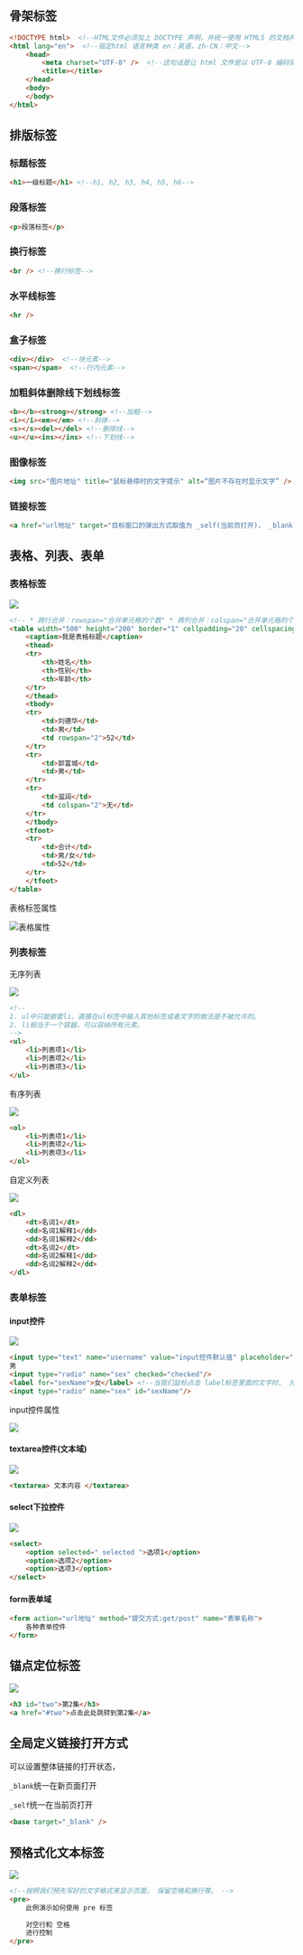 
## 骨架标签

```html
<!DOCTYPE html>  <!--HTML文件必须加上 DOCTYPE 声明，并统一使用 HTML5 的文档声明-->
<html lang="en">  <!--指定html 语言种类 en：英语，zh-CN：中文-->
	<head>
		<meta charset="UTF-8" />  <!--这句话是让 html 文件是以 UTF-8 编码保存的， 浏览器根据编码去解码对应的html内容-->
		<title></title>
	</head>
	<body>
	</body>
</html>
```



## 排版标签

### 标题标签

```html
<h1>一级标题</h1> <!--h1, h2, h3, h4, h5, h6-->
```

### 段落标签

```html
<p>段落标签</p>
```

### 换行标签

```html
<br /> <!--换行标签-->
```

### 水平线标签

```html
<hr />
```

### 盒子标签

```html
<div></div>  <!--块元素-->
<span></span>  <!--行内元素-->
```

### 加粗斜体删除线下划线标签

```html
<b></b><strong></strong> <!--加粗-->
<i></i><em></em> <!--斜体-->
<s></s><del></del> <!--删除线-->
<u></u><ins></ins> <!--下划线-->
```

### 图像标签

```html
<img src="图片地址" title="鼠标悬停时的文字提示" alt=“图片不存在时显示文字” />
```

### 链接标签

```html
<a href="url地址" target="目标窗口的弹出方式取值为 _self(当前页打开)， _blank(在新窗口打开)"></a>
```

## 表格、列表、表单

### 表格标签

![](https://xuanzhimennodemd.oss-cn-beijing.aliyuncs.com/HTML/%E8%A1%A8%E6%A0%BC%E6%A0%87%E7%AD%BE.png)

```html
<!-- * 跨行合并：rowspan="合并单元格的个数" * 跨列合并：colspan="合并单元格的个数" -->
<table width="500" height="200" border="1" cellpadding="20" cellspacing="0" align="center">
    <caption>我是表格标题</caption>
    <thead>
    <tr>
        <th>姓名</th>
        <th>性别</th>
        <th>年龄</th>
    </tr>
    </thead>
    <tbody>
    <tr>
        <td>刘德华</td>
        <td>男</td>
        <td rowspan="2">52</td>
    </tr>
    <tr>
        <td>郭富城</td>
        <td>男</td>
    </tr>
    <tr>
        <td>滋润</td>
        <td colspan="2">无</td>
    </tr>
    </tbody>
    <tfoot>
    <tr>
        <td>合计</td>
        <td>男/女</td>
        <td>52</td>
    </tr>
    </tfoot>
</table>
```



表格标签属性

  ![表格属性](https://xuanzhimennodemd.oss-cn-beijing.aliyuncs.com/HTML/%E8%A1%A8%E6%A0%BC%E6%A0%87%E7%AD%BE%E5%B1%9E%E6%80%A7.jpg)   

### 列表标签

无序列表

![](https://xuanzhimennodemd.oss-cn-beijing.aliyuncs.com/HTML/%E6%97%A0%E5%BA%8F%E5%88%97%E8%A1%A8%E6%A0%87%E7%AD%BE.png)

```html
<!--
1. ul中只能嵌套li，直接在ul标签中输入其他标签或者文字的做法是不被允许的。
2. li相当于一个容器，可以容纳所有元素。
-->
<ul>
    <li>列表项1</li>
    <li>列表项2</li>
    <li>列表项3</li>
</ul>
```

有序列表

![](https://xuanzhimennodemd.oss-cn-beijing.aliyuncs.com/HTML/%E6%9C%89%E5%BA%8F%E5%88%97%E8%A1%A8%E6%A0%87%E7%AD%BE.png)

```html
<ol>
    <li>列表项1</li>
    <li>列表项2</li>
    <li>列表项3</li>
</ol>
```

自定义列表

![](https://xuanzhimennodemd.oss-cn-beijing.aliyuncs.com/HTML/%E8%87%AA%E5%AE%9A%E4%B9%89%E5%88%97%E8%A1%A8.png)

```html
<dl>
    <dt>名词1</dt>
    <dd>名词1解释1</dd>
    <dd>名词1解释2</dd>
    <dt>名词2</dt>
    <dd>名词2解释1</dd>
    <dd>名词2解释2</dd>
</dl>
```

### 表单标签

#### input控件

![](https://xuanzhimennodemd.oss-cn-beijing.aliyuncs.com/HTML/%E8%A1%A8%E5%8D%95%E6%8E%A7%E5%88%B6input%E5%8F%8Alable%E7%BB%91%E5%AE%9Ainput.gif)

```html
<input type="text" name="username" value="input控件默认值" placeholder="开始搜索吧！">
男
<input type="radio" name="sex" checked="checked"/>
<label for="sexName">女</label> <!--当我们鼠标点击 label标签里面的文字时， 光标会定位到指定的表单里面-->
<input type="radio" name="sex" id="sexName"/>
```

input控件属性

![](https://xuanzhimennodemd.oss-cn-beijing.aliyuncs.com/HTML/%E8%A1%A8%E5%8D%95%E6%A0%87%E7%AD%BE-input%E6%8E%A7%E5%88%B6%E5%B1%9E%E6%80%A7.jpg)

#### textarea控件(文本域)  

![](https://xuanzhimennodemd.oss-cn-beijing.aliyuncs.com/HTML/%E8%A1%A8%E5%8D%95%E6%8E%A7%E4%BB%B6-textarea%E6%96%87%E6%9C%AC%E5%9F%9F.png)

```html
<textarea> 文本内容 </textarea>
```

#### select下拉控件

![](https://xuanzhimennodemd.oss-cn-beijing.aliyuncs.com/HTML/%E4%B8%8B%E6%8B%89%E6%8E%A7%E4%BB%B6select.gif)

```html
<select>
    <option selected=" selected ">选项1</option>
    <option>选项2</option>
    <option>选项3</option>
</select>
```

#### form表单域

```html
<form action="url地址" method="提交方式:get/post" name="表单名称">
    各种表单控件
</form>
```

## 锚点定位标签

![](https://xuanzhimennodemd.oss-cn-beijing.aliyuncs.com/HTML/%E9%94%9A%E7%82%B9%E5%AE%9A%E4%BD%8D.gif)

```html
<h3 id="two">第2集</h3>
<a href="#two">点击此处跳转到第2集</a>
```

## 全局定义链接打开方式

可以设置整体链接的打开状态，

`_blank`统一在新页面打开

`_self`统一在当前页打开

```html
<base target="_blank" />
```

## 预格式化文本标签

![](https://xuanzhimennodemd.oss-cn-beijing.aliyuncs.com/HTML/%E9%A2%84%E6%A0%BC%E5%BC%8F%E5%8C%96%E6%96%87%E6%9C%AC%E6%A0%87%E7%AD%BE.png)

```html
<!--按照我们预先写好的文字格式来显示页面， 保留空格和换行等。 -->
<pre>
    此例演示如何使用 pre 标签 
    
    对空行和 空格 
    进行控制 
</pre>
```



































